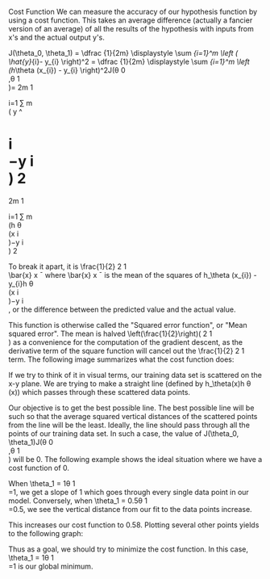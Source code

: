 Cost Function
We can measure the accuracy of our hypothesis function by using a cost function. This takes an average difference (actually a fancier version of an average) of all the results of the hypothesis with inputs from x's and the actual output y's.

J(\theta_0, \theta_1) = \dfrac {1}{2m} \displaystyle \sum _{i=1}^m \left ( \hat{y}_{i}- y_{i} \right)^2 = \dfrac {1}{2m} \displaystyle \sum _{i=1}^m \left (h_\theta (x_{i}) - y_{i} \right)^2J(θ 
0
​	
 ,θ 
1
​	
 )= 
2m
1
​	
  
i=1
∑
m
​	
 ( 
y
^
​	
  
i
​	
 −y 
i
​	
 ) 
2
 = 
2m
1
​	
  
i=1
∑
m
​	
 (h 
θ
​	
 (x 
i
​	
 )−y 
i
​	
 ) 
2
 

To break it apart, it is \frac{1}{2} 
2
1
​	
  \bar{x} 
x
ˉ
  where \bar{x} 
x
ˉ
  is the mean of the squares of h_\theta (x_{i}) - y_{i}h 
θ
​	
 (x 
i
​	
 )−y 
i
​	
  , or the difference between the predicted value and the actual value.

This function is otherwise called the "Squared error function", or "Mean squared error". The mean is halved \left(\frac{1}{2}\right)( 
2
1
​	
 ) as a convenience for the computation of the gradient descent, as the derivative term of the square function will cancel out the \frac{1}{2} 
2
1
​	
  term. The following image summarizes what the cost function does:



If we try to think of it in visual terms, our training data set is scattered on the x-y plane. We are trying to make a straight line (defined by h_\theta(x)h 
θ
​	
 (x)) which passes through these scattered data points.

Our objective is to get the best possible line. The best possible line will be such so that the average squared vertical distances of the scattered points from the line will be the least. Ideally, the line should pass through all the points of our training data set. In such a case, the value of J(\theta_0, \theta_1)J(θ 
0
​	
 ,θ 
1
​	
 ) will be 0. The following example shows the ideal situation where we have a cost function of 0.


When \theta_1 = 1θ 
1
​	
 =1, we get a slope of 1 which goes through every single data point in our model. Conversely, when \theta_1 = 0.5θ 
1
​	
 =0.5, we see the vertical distance from our fit to the data points increase.


This increases our cost function to 0.58. Plotting several other points yields to the following graph:


Thus as a goal, we should try to minimize the cost function. In this case, \theta_1 = 1θ 
1
​	
 =1 is our global minimum.
